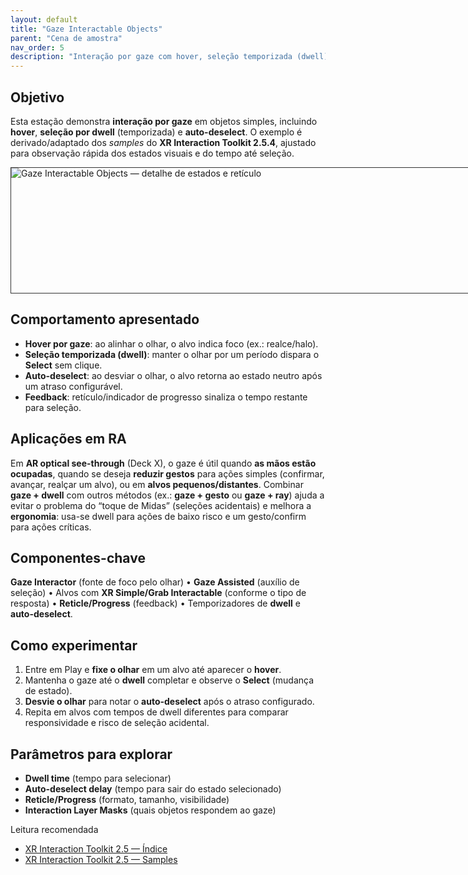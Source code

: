 ```yaml
---
layout: default
title: "Gaze Interactable Objects"
parent: "Cena de amostra"
nav_order: 5
description: "Interação por gaze com hover, seleção temporizada (dwell) e auto-deselect; usos práticos em AR optical see-through."
---
```


## Objetivo
Esta estação demonstra **interação por gaze** em objetos simples, incluindo **hover**, **seleção por dwell** (temporizada) e **auto-deselect**. O exemplo é derivado/adaptado dos *samples* do **XR Interaction Toolkit 2.5.4**, ajustado para observação rápida dos estados visuais e do tempo até seleção.

<div style="
    width: 780px; 
    height: 200px; 
    overflow: hidden; 
    margin: 0 auto; 
    border: 1px solid #333; /* Opcional: para ver o limite do corte */
">
    <img src="{{ '/assets/img/cena-amostra/gaze_movement.png' | relative_url }}" 
         alt="Gaze Interactable Objects — detalhe de estados e retículo" 
         style="display: block; margin: 0 auto;" />
</div>


## Comportamento apresentado
- **Hover por gaze**: ao alinhar o olhar, o alvo indica foco (ex.: realce/halo).  
- **Seleção temporizada (dwell)**: manter o olhar por um período dispara o **Select** sem clique.  
- **Auto-deselect**: ao desviar o olhar, o alvo retorna ao estado neutro após um atraso configurável.  
- **Feedback**: retículo/indicador de progresso sinaliza o tempo restante para seleção.

## Aplicações em RA
Em **AR optical see-through** (Deck X), o gaze é útil quando **as mãos estão ocupadas**, quando se deseja **reduzir gestos** para ações simples (confirmar, avançar, realçar um alvo), ou em **alvos pequenos/distantes**. Combinar **gaze + dwell** com outros métodos (ex.: **gaze + gesto** ou **gaze + ray**) ajuda a evitar o problema do “toque de Midas” (seleções acidentais) e melhora a **ergonomia**: usa-se dwell para ações de baixo risco e um gesto/confirm para ações críticas.

## Componentes-chave
**Gaze Interactor** (fonte de foco pelo olhar) • **Gaze Assisted** (auxílio de seleção) • Alvos com **XR Simple/Grab Interactable** (conforme o tipo de resposta) • **Reticle/Progress** (feedback) • Temporizadores de **dwell** e **auto-deselect**.  

## Como experimentar
1. Entre em Play e **fixe o olhar** em um alvo até aparecer o **hover**.  
2. Mantenha o gaze até o **dwell** completar e observe o **Select** (mudança de estado).  
3. **Desvie o olhar** para notar o **auto-deselect** após o atraso configurado.  
4. Repita em alvos com tempos de dwell diferentes para comparar responsividade e risco de seleção acidental.

## Parâmetros para explorar
- **Dwell time** (tempo para selecionar)  
- **Auto-deselect delay** (tempo para sair do estado selecionado)  
- **Reticle/Progress** (formato, tamanho, visibilidade)  
- **Interaction Layer Masks** (quais objetos respondem ao gaze)

Leitura recomendada  
- [XR Interaction Toolkit 2.5 — Índice](https://docs.unity3d.com/Packages/com.unity.xr.interaction.toolkit@2.5/manual/index.html)  
- [XR Interaction Toolkit 2.5 — Samples](https://docs.unity3d.com/Packages/com.unity.xr.interaction.toolkit@2.5/manual/samples.html)
